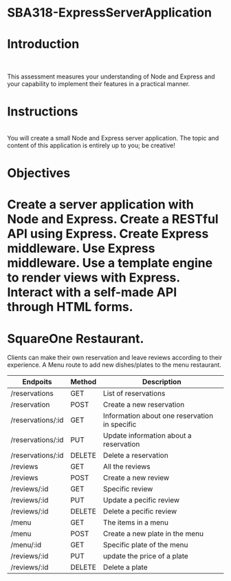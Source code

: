 # SBA318-ExpressServerApplication
<h1>Introduction</h1> <br>

This assessment measures your understanding of Node and Express and your capability to implement their features in a practical manner.


<h1> Instructions </h1> <br>
You will create a small Node and Express server application. The topic and content of this application is entirely up to you; be creative!
                                            <h1> Objectives <h1>
Create a server application with Node and Express.
Create a RESTful API using Express.
Create Express middleware.
Use Express middleware.
Use a template engine to render views with Express.
Interact with a self-made API through HTML forms.

# SquareOne Restaurant.

Clients can make their own reservation and leave reviews according to their experience. 
A Menu route to add new dishes/plates to the menu restaurant. 



| Endpoits      | Method        |Description    | 
| ------------- | ------------- | ------------- |
| /reservations | GET           | List of reservations  | 
| /reservation | POST | Create a new reservation |
| /reservations/:id  | GET      | Information about one reservation in specific | 
| /reservations/:id  | PUT    |Update information about a reservation | 
| /reservations/:id  | DELETE    |Delete a reservation| 
| /reviews     | GET            | All the reviews|
| /reviews     | POST           | Create a new review|
| /reviews/:id | GET            | Specific review|
| /reviews/:id | PUT           | Update a pecific review|
| /reviews/:id | DELETE         | Delete a pecific review|
| /menu  | GET            |The items in a menu|
| /menu    | POST           | Create a new plate in the menu|
| /menu/:id | GET            | Specific plate of the menu|
| /reviews/:id | PUT           | update the price of a plate|
| /reviews/:id | DELETE         | Delete a plate|


